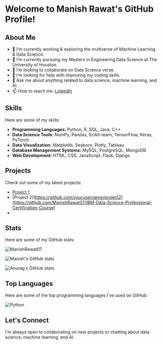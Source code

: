# Welcome to Manish Rawat's GitHub Profile!

## About Me

- 🔭 I’m currently working & exploring the multiverse of Machine Learning & Data Science.
- 🌱 I’m currently pursuing my Masters in Engineering Data Science at The University of Houston.
- 👯 I’m looking to collaborate on Data Science verse.
- 🤔 I’m looking for help with improving my coding skills.
- 💬 Ask me about anything related to data science, machine learning, and AI.
- 📫 How to reach me: [LinkedIn](https://www.linkedin.com/in/manishrawat07/)

## Skills

Here are some of my skills:

- **Programming Languages:** Python, R, SQL, Java, C++
- **Data Science Tools:** NumPy, Pandas, Scikit-learn, TensorFlow, Keras, PyTorch
- **Data Visualization:** Matplotlib, Seaborn, Plotly, Tableau
- **Database Management Systems:** MySQL, PostgreSQL, MongoDB
- **Web Development:** HTML, CSS, JavaScript, Flask, Django

## Projects

Check out some of my latest projects:

- [Project 1](https://github.com/ManishRawat07/PETR6397-Final-Project-Oil-Production-Forecasting-using-Machine-Learning)
- [Project 2](https://github.com/yourusername/project2](https://github.com/ManishRawat07/IBM-Data-Science-Professional-Certification-Course)
- 


## Stats

Here are some of my GitHub stats:

![ManishRawat07](https://github-readme-stats.vercel.app/api?username=ManishRawat07&show_icons=true&theme=radical)


![Manish's GitHub stats](https://github-readme-stats.vercel.app/api?username=ManishRawat07&count_private=true)

![Anurag's GitHub stats](https://github-readme-stats.vercel.app/api?username=anuraghazra&show_icons=true&theme=dark)

## Top Languages

Here are some of the top programming languages I've used on GitHub:

![Python](https://github-readme-stats.vercel.app/api/top-langs/?username=yourusername&layout=compact&theme=radical)

## Let's Connect

I'm always open to collaborating on new projects or chatting about data science, machine learning, and AI.
